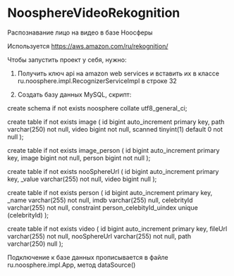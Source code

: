 # NoosphereVideoRekognition
Распознавание лицо на видео в базе Ноосферы

Используется https://aws.amazon.com/ru/rekognition/

Чтобы запустить проект у себя, нужно:

1. Получить ключ api на amazon web services и вставить их в классе ru.noosphere.impl.RecognizerServiceImpl в строке 32

2. Создать базу данных MySQL, скрипт:

create schema if not exists noosphere collate utf8_general_ci;

create table if not exists image
(
	id bigint auto_increment
		primary key,
	path varchar(250) not null,
	video bigint not null,
	scanned tinyint(1) default 0 not null
);

create table if not exists image_person
(
	id bigint auto_increment
		primary key,
	image bigint not null,
	person bigint not null
);

create table if not exists nooSphereUrl
(
	id bigint auto_increment
		primary key,
	_value varchar(255) not null,
	video bigint null
);

create table if not exists person
(
	id bigint auto_increment
		primary key,
	_name varchar(255) not null,
	imdb varchar(255) null,
	celebrityId varchar(255) not null,
	constraint person_celebityId_uindex
		unique (celebrityId)
);

create table if not exists video
(
	id bigint auto_increment
		primary key,
	fileUrl varchar(255) not null,
	nooSphereUrl varchar(255) not null,
	path varchar(250) null
);

Подключение к базе данных прописывается в файле ru.noosphere.impl.App, метод dataSource()

